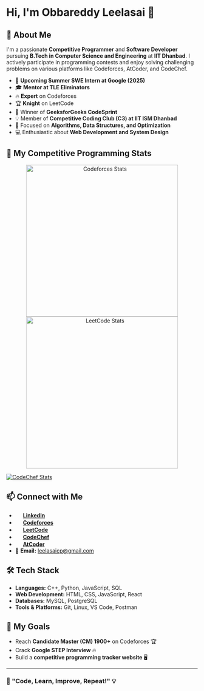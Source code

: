 # Hi, I'm Obbareddy Leelasai 👋

## 🚀 About Me
I'm a passionate **Competitive Programmer** and **Software Developer** pursuing **B.Tech in Computer Science and Engineering** at **IIT Dhanbad**. I actively participate in programming contests and enjoy solving challenging problems on various platforms like Codeforces, AtCoder, and CodeChef.

- 🌟 **Upcoming Summer SWE Intern at Google (2025)**
- 🎓 **Mentor at TLE Eliminators**
- 🔥 **Expert** on Codeforces
- 🏆 **Knight** on LeetCode
- 🎯 Winner of **GeeksforGeeks CodeSprint**
- 💡 Member of **Competitive Coding Club (C3) at IIT ISM Dhanbad**
- 🔬 Focused on **Algorithms, Data Structures, and Optimization**
- 💻 Enthusiastic about **Web Development and System Design**

## 🌟 My Competitive Programming Stats
<p align="center">
  <a href="https://codeforces.com/profile/leelasai_2004">
    <img src="https://codeforces-readme-stats.vercel.app/api/card?username=leelasai_2004&theme=github_dark&disable_animations=false&show_icons=true&force_username=true" alt="Codeforces Stats" width="400" />
  </a>
  <a href="https://leetcode.com/obbareddyleelasai">
    <img src="https://leetcard.jacoblin.cool/obbareddyleelasai?theme=catppuccinMocha&font=Stylish&ext=contest" alt="LeetCode Stats" width="400" />
  </a>
</p>

[![CodeChef Stats](https://cp-logo.vercel.app/codechef/Leelasai345)](https://www.codechef.com/users/Leelasai345)

## 📫 Connect with Me
- <img src="https://cdn-icons-png.flaticon.com/512/174/174857.png" width="16"/> **[LinkedIn](https://www.linkedin.com/in/Leelasai2026)**
- <img src="https://codeforces.org/s/42131/favicon-32x32.png" width="16"/> **[Codeforces](https://codeforces.com/profile/leelasai_2004)**
- <img src="https://upload.wikimedia.org/wikipedia/commons/1/19/LeetCode_logo_black.png" width="16"/> **[LeetCode](https://leetcode.com/obbareddyleelasai)**
- <img src="https://cdn.codechef.com/images/cc-logo.svg" width="16"/> **[CodeChef](https://www.codechef.com/users/Leelasai345)**
- <img src="https://img.atcoder.jp/assets/atcoder.png" width="16"/> **[AtCoder](https://atcoder.jp/users/Leelasai)**
- 📧 **Email:** leelasaicp@gmail.com

## 🛠️ Tech Stack
- **Languages:** C++, Python, JavaScript, SQL
- **Web Development:** HTML, CSS, JavaScript, React
- **Databases:** MySQL, PostgreSQL
- **Tools & Platforms:** Git, Linux, VS Code, Postman

## 📌 My Goals
- Reach **Candidate Master (CM) 1900+** on Codeforces 🏆
- Crack **Google STEP Interview** 🔥
- Build a **competitive programming tracker website** 🖥️

---

### 🚀 "Code, Learn, Improve, Repeat!" 💡
